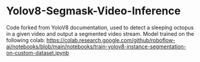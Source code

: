 # Yolov8-Segmask-Video-Inference
Code forked from YoloV8 documentation, used to detect a sleeping octopus in a given video and output a segmented video stream. 
Model trained on the following colab: https://colab.research.google.com/github/roboflow-ai/notebooks/blob/main/notebooks/train-yolov8-instance-segmentation-on-custom-dataset.ipynb
